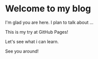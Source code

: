 # Welcome to my blog

I'm glad you are here. I plan to talk about ...

This is my try at GitHub Pages!

Let's see what i can learn.

See you around!

